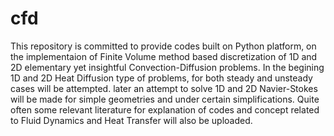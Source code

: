 # cfd
This repository is committed to provide codes built on Python platform, on the implementaion of Finite Volume method based discretization of 1D and 2D elementary yet insightful Convection-Diffusion problems.
In the begining 1D and 2D Heat Diffusion type of problems, for both steady and unsteady cases will be attempted.
later an attempt to solve 1D and 2D Navier-Stokes will be made for simple geometries and under certain simplifications.
Quite often some relevant literature for explanation of codes and concept related to Fluid Dynamics and Heat Transfer will also be uploaded.
